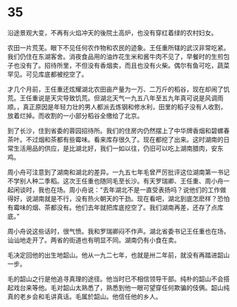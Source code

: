 # 35

沿途景观大变，不再有火焰冲天的後院土高炉，也没有穿红着绿的农村妇女。

农田一片荒芜。眼下不见任何农作物和农民的迹象。王任重所辖的武汉非常吃紧。我们仍住在东湖客舍。消夜食品用的油炸花生米和酱牛肉不见了，早餐时的生煎包子也没有了。招待所里，不但没有香烟卖，而且也没有火柴。偶尔有鱼可吃，蔬菜罕见。可见库底都被挖空了。

才几个月前，王任重还炫耀湖北农田亩产量为一万、二万斤的稻谷，现在却闹了饥荒。王任重说是天灾导致饥荒。但湖北天气一九五八年至五九年真可说是风调雨顺。，真正原因是年轻力壮的男人都派去炼钢和修水利，田里的稻子没有人收割，放着烂掉。而收割的一小部分稻谷全缴给了北京。

到了长沙，住到省委的蓉园招待所。我们的住房内仍然摆上了中华牌香烟和碧螺春茶叶。不过烟和茶都有些霉味。看来库存很久了。现在都挖了出来。这时湖南的日常生活用品的供应，是比湖北好，我们一如以往，仍旧可以吃上湖南腊肉，安东鸡。

周小舟可注意到了湖南和湖北的差异。一九五七年毛曾严厉批评这位湖南第一书记不学别人种二季稻。这次王任重也随同毛至长沙。有天罗瑞卿、王任重、周小舟一起闲谈时，我也在场。周小舟说：“去年湖北不是一直受表扬吗？说他们的工作做得好，说湖南就是不行，没有热火朝天的干劲。现在看吧，湖北到底怎麽样？恐怕有霉味的烟、茶都没有。他们去年就把库底挖空了。我们湖南再差，还存了点库底。”

周小舟说这些话时，很气愤。我和罗瑞卿闷不作声。湖北省委书记王任重也在场，讪讪地走开了。两省的街道也有明显不同。湖南仍有小食在卖。

毛决定回他的出生地韶山。他从一九二七年，也就是卅二年前，就没有再踏进韶山一步。

毛的韶山之行是他追寻真理的途径。他当时已不相信领导干部。纯朴的韶山不会搭起戏台来等他。毛对韶山太熟悉了，熟悉到他一眼可望穿任何欺骗的伎俩。韶山纯真的老乡会和毛讲真话。毛属於韶山。他信任他的乡人。

